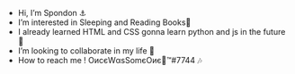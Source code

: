 -  Hi, I’m Spondon ⚓
-  I’m interested in Sleeping and Reading Books📖
-  I already learned HTML and CSS gonna learn python and js in the future💪
-  I’m looking to collaborate in my life 🥂
-  How to reach me ! OиcєWαsSomєOиє🍷™#7744 🎶

<!---
SpondonXD/SpondonXD is a ✨ special ✨ repository because its `README.md` (this file) appears on your GitHub profile.
You can click the Preview link to take a look at your changes.
--->
